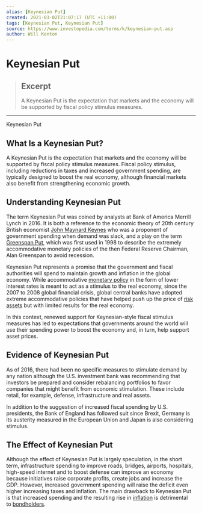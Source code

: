 ```yaml
---
alias: [Keynesian Put]
created: 2021-03-02T21:07:17 (UTC +11:00)
tags: [Keynesian Put, Keynesian Put]
source: https://www.investopedia.com/terms/k/keynesian-put.asp
author: Will Kenton
---
```


# Keynesian Put

> ## Excerpt
> A Keynesian Put is the expectation that markets and the economy will be supported by fiscal policy stimulus measures.

---

Keynesian Put
## What Is a Keynesian Put?

A Keynesian Put is the expectation that markets and the economy will be supported by fiscal policy stimulus measures. Fiscal policy stimulus, including reductions in taxes and increased government spending, are typically designed to boost the real economy, although financial markets also benefit from strengthening economic growth.

## Understanding Keynesian Put

The term Keynesian Put was coined by analysts at Bank of America Merrill Lynch in 2016. It is both a reference to the economic theory of 20th century British economist [John Maynard Keynes](https://www.investopedia.com/terms/j/john_maynard_keynes.asp) who was a proponent of government spending when demand was slack, and a play on the term [Greenspan Put](https://www.investopedia.com/terms/g/greenspanput.asp), which was first used in 1998 to describe the extremely accommodative monetary policies of the then Federal Reserve Chairman, Alan Greenspan to avoid recession.

Keynesian Put represents a promise that the government and fiscal authorities will spend to maintain growth and inflation in the global economy. While accommodative [monetary policy](https://www.investopedia.com/terms/m/monetarypolicy.asp) in the form of lower interest rates is meant to act as a stimulus to the real economy, since the 2007 to 2008 global financial crisis, global central banks have adopted extreme accommodative policies that have helped push up the price of [risk assets](https://www.investopedia.com/terms/r/risk-asset.asp) but with limited results for the real economy.

In this context, renewed support for Keynesian-style fiscal stimulus measures has led to expectations that governments around the world will use their spending power to boost the economy and, in turn, help support asset prices.

## Evidence of Keynesian Put

As of 2016, there had been no specific measures to stimulate demand by any nation although the U.S. investment bank was recommending that investors be prepared and consider rebalancing portfolios to favor companies that might benefit from economic stimulation. These include retail, for example, defense, infrastructure and real assets.

In addition to the suggestion of increased fiscal spending by U.S. presidents, the Bank of England has followed suit since Brexit, Germany is its austerity measured in the European Union and Japan is also considering stimulus.

## The Effect of Keynesian Put

Although the effect of Keynesian Put is largely speculation, in the short term, infrastructure spending to improve roads, bridges, airports, hospitals, high-speed internet and to boost defense can improve an economy because initiatives raise corporate profits, create jobs and increase the GDP. However, increased government spending will raise the deficit even higher increasing taxes and inflation. The main drawback to Keynesian Put is that increased spending and the resulting rise in [inflation](https://www.investopedia.com/terms/i/inflation.asp) is detrimental to [bondholders](https://www.investopedia.com/terms/b/bondholder.asp).
